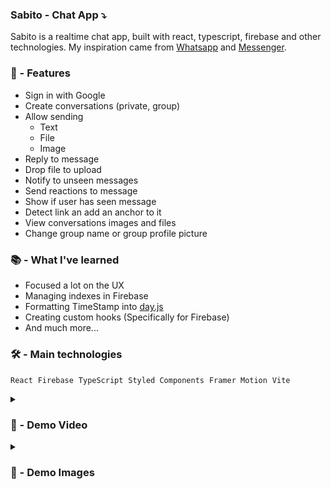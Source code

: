 ### Sabito - Chat App  ⤵
 
Sabito is a realtime chat app, built with react, typescript, firebase and other technologies. My inspiration came from [Whatsapp](https://web.whatsapp.com/) and [Messenger](https://www.messenger.com/).

### 🚀 - Features

- Sign in with Google 
- Create conversations (private, group)
- Allow sending
  - Text
  - File 
  - Image
- Reply to message
- Drop file to upload
- Notify to unseen messages
- Send reactions to message 
- Show if user has seen message
- Detect link an add an anchor to it
- View conversations images and files
- Change group name or group profile picture
 


### 📚 - What I've learned 

- Focused a lot on the UX
- Managing indexes in Firebase
- Formatting TimeStamp into [day.js](https://github.com/iamkun/dayjs)
- Creating custom hooks (Specifically for Firebase)
- And much more...


### 🛠️ - Main technologies 
`React` &nbsp;`Firebase` &nbsp;`TypeScript` &nbsp;`Styled Components` &nbsp;`Framer Motion` &nbsp;`Vite` 


<details>
<summary><h3> 🎥 - Demo Video </h3></summary>
<video src="https://user-images.githubusercontent.com/71933266/198516784-c6451523-5afe-4bf0-afad-da1042728fe7.mp4" controls="controls" style="max-width: 730px;">
</video>
</details>

<details>
<summary><h3> 📸 - Demo Images </h3></summary>

#

![chat0](https://user-images.githubusercontent.com/71933266/198517753-d5b9ee0d-3d99-4518-bbbb-62e187b1c96b.png)

#

![chat1](https://user-images.githubusercontent.com/71933266/198517298-0a97a962-9dac-4670-acba-fb0dc0d6f762.png)

#

![chat2](https://user-images.githubusercontent.com/71933266/198518527-34e3fcb8-43c0-4167-a207-7ae96f07e4d7.jpg)

#

![chat3](https://user-images.githubusercontent.com/71933266/198517309-ea3a4c12-1bff-4b56-9feb-0476ef4fb094.png)

#

![chat4](https://user-images.githubusercontent.com/71933266/198517327-4b68e276-f0f1-484f-9764-17951b75d91c.png)

#

![chat6](https://user-images.githubusercontent.com/71933266/198517334-ec91f0db-76e0-4071-893f-3f6ff8b11992.png)

#

![chat7](https://user-images.githubusercontent.com/71933266/198517350-dbf142ee-9eac-442e-9c81-7dafea269c2e.png)

#

![chat8](https://user-images.githubusercontent.com/71933266/198517365-fc7871c8-a243-4cb4-baad-ca94b82f21c0.png)

#

![chat9](https://user-images.githubusercontent.com/71933266/198517385-3a375e4c-5efb-47b1-9385-f455f59d7516.png)


</details>






 
